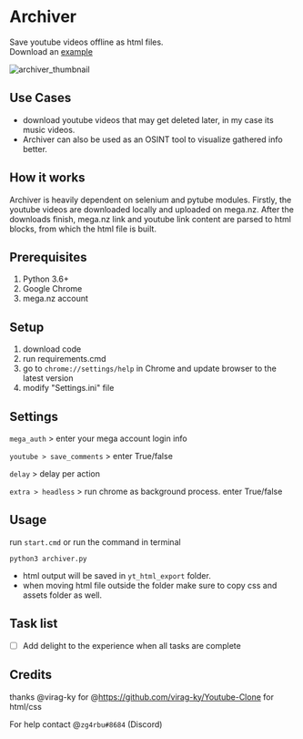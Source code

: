 # Archiver
Save youtube videos offline as html files.  
Download an [example](https://mega.nz/file/pTNiwSxT#9wcvhHxYaoEhYMyMv9Ny5honlbdBqppOekpQ0zdDoNs) 

![archiver_thumbnail](https://i.imgur.com/4PjU7B2.png)

## Use Cases
- download youtube videos that may get deleted later, in my case its music videos.
- Archiver can also be used as an OSINT tool to visualize gathered info better.

## How it works
Archiver is heavily dependent on selenium and pytube modules. Firstly, the youtube videos are downloaded locally and uploaded on mega.nz. After the downloads finish, mega.nz link and youtube link content are parsed to html blocks, from which the html file is built.

## Prerequisites
1. Python 3.6+
2. Google Chrome
3. mega.nz account

## Setup
1. download code
2. run requirements.cmd
3. go to `chrome://settings/help` in Chrome and update browser to the latest version
4. modify "Settings.ini" file

## Settings
`mega_auth` > enter your mega account login info

`youtube > save_comments` > enter True/false

`delay` > delay per action

`extra > headless` > run chrome as background process. enter True/false

## Usage
run `start.cmd` or run the command in terminal
```
python3 archiver.py
``` 
- html output will be saved in `yt_html_export` folder.
- when moving html file outside the folder make sure to copy css and assets folder as well.

## Task list
- [ ] Add delight to the experience when all tasks are complete

## Credits
thanks @virag-ky for @https://github.com/virag-ky/Youtube-Clone for html/css  

For help contact @`zg4rbu#8684` (Discord)
